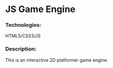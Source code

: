 # JS Game Engine

### Technologies:
HTML5/CSS3/JS

### Description:
This is an interactive 2D platformer game engine.
